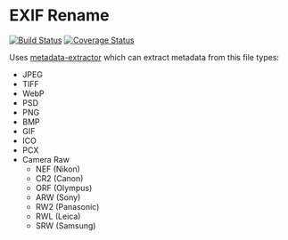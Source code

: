 # EXIF Rename
[![Build Status](https://travis-ci.org/kaiwinter/exifrename.svg?branch=master)](https://travis-ci.org/kaiwinter/exifrename)
[![Coverage Status](https://coveralls.io/repos/github/kaiwinter/exifrename/badge.svg?branch=master)](https://coveralls.io/github/kaiwinter/exifrename?branch=master)

Uses [metadata-extractor](https://github.com/drewnoakes/metadata-extractor) which can extract metadata from this file types:
* JPEG
* TIFF
* WebP
* PSD
* PNG
* BMP
* GIF
* ICO
* PCX
* Camera Raw
  * NEF (Nikon)
  * CR2 (Canon) 
  * ORF (Olympus) 
  * ARW (Sony)
  * RW2 (Panasonic)
  * RWL (Leica)
  * SRW (Samsung)